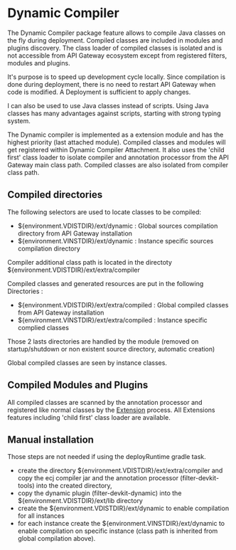 # Dynamic Compiler

The Dynamic Compiler package  feature allows to compile Java classes on the fly during deployment. Compiled classes are included in modules and plugins discovery. The class loader of compiled classes is isolated and is not accessible from API Gateway ecosystem except from registered filters, modules and plugins.

It's purpose is to speed up development cycle locally. Since compilation is done during deployment, there is no need to restart API Gateway when code is modified. A Deployment is sufficient to apply changes.

I can also be used to use Java classes instead of scripts. Using Java classes has many advantages against scripts, starting with strong typing system.

The Dynamic compiler is implemented as a extension module and has the highest priority (last attached module). Compiled classes and modules will get registered within Dynamic Compiler Attachment. It also uses the 'child first' class loader to isolate compiler and annotation processor from the API Gateway main class path. Compiled classes are also isolated from compiler class path.

## Compiled directories

The following selectors are used to locate classes to be compiled:
 - ${environment.VDISTDIR}/ext/dynamic : Global sources compilation directory from API Gateway installation
 - ${environment.VINSTDIR}/ext/dynamic : Instance specific sources compilation directory

Compiler additional class path is located in the directoty ${environment.VDISTDIR}/ext/extra/compiler

Compiled classes and generated resources are put in the following Directories :
 - ${environment.VDISTDIR}/ext/extra/compiled : Global compiled classes from API Gateway installation
 - ${environment.VINSTDIR}/ext/extra/compiled : Instance specific complied classes

Those 2 lasts directories are handled by the module (removed on startup/shutdown or non existent source directory, automatic creation)
 
Global compiled classes are seen by instance classes.

## Compiled Modules and Plugins

All compiled classes are scanned by the annotation processor and registered like normal classes by the [Extension](../docs/Extensions.md) process. All Extensions features including 'child first' class loader are available.

## Manual installation

Those steps are not needed if using the deployRuntime gradle task.

 - create the directory ${environment.VDISTDIR}/ext/extra/compiler and copy the ecj compiler jar and the annotation processor (filter-devkit-tools) into the created directory,
 - copy the dynamic plugin (filter-devkit-dynamic) into the ${environment.VDISTDIR}/ext/lib directory
 - create the ${environment.VDISTDIR}/ext/dynamic to enable compilation for all instances
 - for each instance create the ${environment.VINSTDIR}/ext/dynamic to enable compilation on specific instance (class path is inherited from global compilation above).

